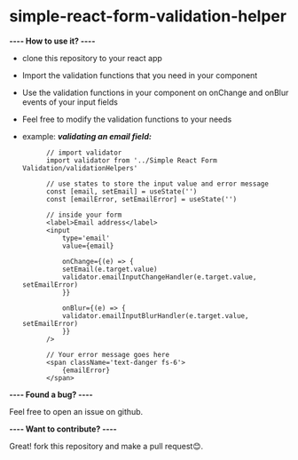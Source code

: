 # simple-react-form-validation-helper

**---- How to use it? ----**

- clone this repository to your react app
- Import the validation functions that you need in your component
- Use the validation functions in your component on onChange and onBlur events of your input fields
- Feel free to modify the validation functions to your needs
- example:
  **_validating an email field:_**

          
            // import validator
            import validator from '../Simple React Form Validation/validationHelpers'

            // use states to store the input value and error message
            const [email, setEmail] = useState('')
            const [emailError, setEmailError] = useState('')

            // inside your form
            <label>Email address</label>
            <input
                type='email'
                value={email}

                onChange={(e) => {
                setEmail(e.target.value)
                validator.emailInputChangeHandler(e.target.value, setEmailError)
                }}

                onBlur={(e) => {
                validator.emailInputBlurHandler(e.target.value, setEmailError)
                }}
            />

            // Your error message goes here
            <span className='text-danger fs-6'>
                {emailError}
            </span>
            

**---- Found a bug? ----**

Feel free to open an issue on github.

**---- Want to contribute? ----**

Great! fork this repository and make a pull request😊.
